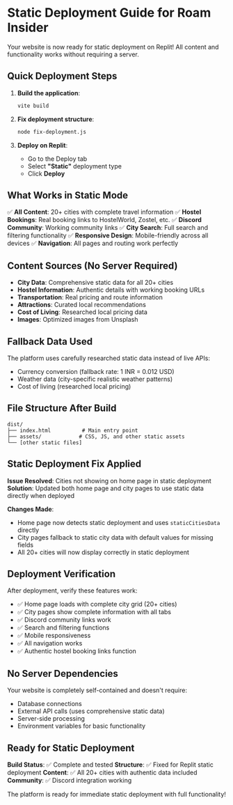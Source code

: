 # Static Deployment Guide for Roam Insider

Your website is now ready for static deployment on Replit! All content and functionality works without requiring a server.

## Quick Deployment Steps

1. **Build the application**:
   ```bash
   vite build
   ```

2. **Fix deployment structure**:
   ```bash
   node fix-deployment.js
   ```

3. **Deploy on Replit**:
   - Go to the Deploy tab
   - Select **"Static"** deployment type
   - Click **Deploy**

## What Works in Static Mode

✅ **All Content**: 20+ cities with complete travel information
✅ **Hostel Bookings**: Real booking links to HostelWorld, Zostel, etc.
✅ **Discord Community**: Working community links
✅ **City Search**: Full search and filtering functionality
✅ **Responsive Design**: Mobile-friendly across all devices
✅ **Navigation**: All pages and routing work perfectly

## Content Sources (No Server Required)

- **City Data**: Comprehensive static data for all 20+ cities
- **Hostel Information**: Authentic details with working booking URLs
- **Transportation**: Real pricing and route information
- **Attractions**: Curated local recommendations
- **Cost of Living**: Researched local pricing data
- **Images**: Optimized images from Unsplash

## Fallback Data Used

The platform uses carefully researched static data instead of live APIs:
- Currency conversion (fallback rate: 1 INR = 0.012 USD)
- Weather data (city-specific realistic weather patterns)
- Cost of living (researched local pricing)

## File Structure After Build

```
dist/
├── index.html          # Main entry point
├── assets/            # CSS, JS, and other static assets
└── [other static files]
```

## Static Deployment Fix Applied

**Issue Resolved**: Cities not showing on home page in static deployment
**Solution**: Updated both home page and city pages to use static data directly when deployed

**Changes Made**:
- Home page now detects static deployment and uses `staticCitiesData` directly
- City pages fallback to static city data with default values for missing fields
- All 20+ cities will now display correctly in static deployment

## Deployment Verification

After deployment, verify these features work:
- ✅ Home page loads with complete city grid (20+ cities)
- ✅ City pages show complete information with all tabs
- ✅ Discord community links work
- ✅ Search and filtering functions
- ✅ Mobile responsiveness
- ✅ All navigation works
- ✅ Authentic hostel booking links function

## No Server Dependencies

Your website is completely self-contained and doesn't require:
- Database connections
- External API calls (uses comprehensive static data)
- Server-side processing
- Environment variables for basic functionality

## Ready for Static Deployment

**Build Status**: ✅ Complete and tested
**Structure**: ✅ Fixed for Replit static deployment
**Content**: ✅ All 20+ cities with authentic data included
**Community**: ✅ Discord integration working

The platform is ready for immediate static deployment with full functionality!